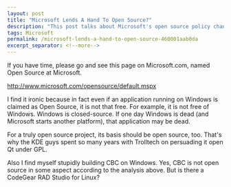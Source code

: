 ```yaml
---
layout: post
title: "Microsoft Lends A Hand To Open Source?"
description: "This post talks about Microsoft's open source policy changes."
tags: Microsoft
permalink: /microsoft-lends-a-hand-to-open-source-460001aab0da
excerpt_separator: <!--more-->
---
```

If you have time, please go and see this page on Microsoft.com, named Open Source at Microsoft.

http://www.microsoft.com/opensource/default.mspx

I find it ironic because in fact even if an application running on Windows is claimed as Open Source, it is not that free. For example, it is not free of Windows. Windows is closed-source. If one day Windows is dead (and Microsoft starts another platform), that application may be dead.

For a truly open source project, its basis should be open source, too. That's why the KDE guys spent so many years with Trolltech on persuading it open Qt under GPL.

Also I find myself stupidly building CBC on Windows. Yes, CBC is not open source in some aspect according to the analysis above. But is there a CodeGear RAD Studio for Linux?
<!--more-->